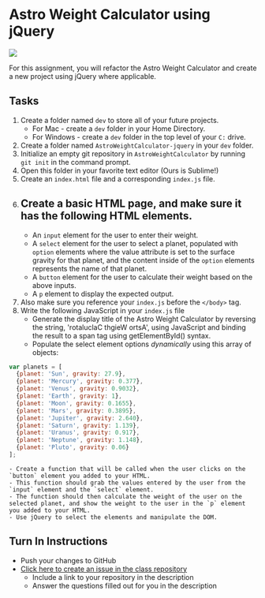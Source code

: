 # Astro Weight Calculator using jQuery

<img src="http://i.imgur.com/x189kBb.png" />

For this assignment, you will refactor the Astro Weight Calculator and create a new project using jQuery where applicable.

## Tasks

1. Create a folder named `dev` to store all of your future projects.
    - For Mac - create a `dev` folder in your Home Directory.
    - For Windows - create a `dev` folder in the top level of your `C:` drive.
2. Create a folder named `AstroWeightCalculator-jquery` in your `dev` folder.
3. Initialize an empty git repository in `AstroWeightCalculator` by running `git init` in the command prompt.
4. Open this folder in your favorite text editor (Ours is Sublime!)
5. Create an `index.html` file and a corresponding `index.js` file.
6. Create a basic HTML page, and make sure it has the following HTML elements.
    -
    - An `input` element for the user to enter their weight.
    - A `select` element for the user to select a planet, populated with `option` elements where the value attribute is set to the surface gravity for that planet, and the content inside of the `option` elements represents the name of that planet.
    - A `button` element for the user to calculate their weight based on the above inputs.
    - A `p` element to display the expected output.
7. Also make sure you reference your `index.js` before the `</body>` tag.
8. Write the following JavaScript in your `index.js` file
    - Generate the display title of the Astro Weight Calculator by reversing the string, 'rotaluclaC thgieW ortsA', using JavaScript and binding the result to a span tag using getElementById() syntax.
    - Populate the select element options _dynamically_ using this array of objects:
```javascript
var planets = [
  {planet: 'Sun', gravity: 27.9},
  {planet: 'Mercury', gravity: 0.377},
  {planet: 'Venus', gravity: 0.9032},
  {planet: 'Earth', gravity: 1},
  {planet: 'Moon', gravity: 0.1655},
  {planet: 'Mars', gravity: 0.3895},
  {planet: 'Jupiter', gravity: 2.640},
  {planet: 'Saturn', gravity: 1.139},
  {planet: 'Uranus', gravity: 0.917},
  {planet: 'Neptune', gravity: 1.148},
  {planet: 'Pluto', gravity: 0.06}
];
```
    - Create a function that will be called when the user clicks on the `button` element you added to your HTML.
    - This function should grab the values entered by the user from the `input` element and the `select` element.
    - The function should then calculate the weight of the user on the selected planet, and show the weight to the user in the `p` element you added to your HTML.
    - Use jQuery to select the elements and manipulate the DOM.

## Turn In Instructions
* Push your changes to GitHub
* [Click here to create an issue in the class repository](https://www.github.com/OriginCodeAcademy/Cohort9/issues/new?title=03-AstroWeightCalculator-jquery&body=1.%20Where%20can%20I%20find%20your%20repository%3F%20(Paste%20a%20link%20below)%0A%0A2.%20What%20was%20your%20best%20accomplishment%20in%20this%20project%3F%0A%0A3.%20What%20was%20the%20most%20challenging%20piece%20of%20this%20project%20for%20you%3F)
    * Include a link to your repository in the description
    * Answer the questions filled out for you in the description
